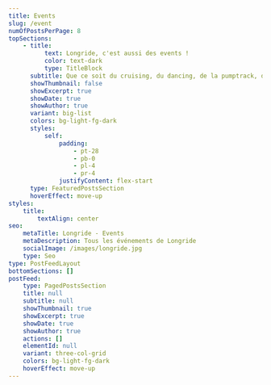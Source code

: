 ```yaml
---
title: Events
slug: /event
numOfPostsPerPage: 8
topSections:
    - title:
          text: Longride, c'est aussi des events !
          color: text-dark
          type: TitleBlock
      subtitle: Que ce soit du cruising, du dancing, de la pumptrack, déguisé ou non, venez rouler avec nous ! L'occasion pour toute la communauté longboard dancing de France de se retrouver à Montpellier :)
      showThumbnail: false
      showExcerpt: true
      showDate: true
      showAuthor: true
      variant: big-list
      colors: bg-light-fg-dark
      styles:
          self:
              padding:
                  - pt-28
                  - pb-0
                  - pl-4
                  - pr-4
              justifyContent: flex-start
      type: FeaturedPostsSection
      hoverEffect: move-up
styles:
    title:
        textAlign: center
seo:
    metaTitle: Longride - Events
    metaDescription: Tous les événements de Longride
    socialImage: /images/longride.jpg
    type: Seo
type: PostFeedLayout
bottomSections: []
postFeed:
    type: PagedPostsSection
    title: null
    subtitle: null
    showThumbnail: true
    showExcerpt: true
    showDate: true
    showAuthor: true
    actions: []
    elementId: null
    variant: three-col-grid
    colors: bg-light-fg-dark
    hoverEffect: move-up
---
```


